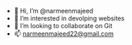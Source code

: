 - 👋 Hi, I’m @narmeenmajeed
- 👀 I’m interested in devolping websites
- 💞️ I’m looking to collaborate on Git
- 📫 narmeenmajeed22@gmail.com 

<!---
narmeenmajeed/narmeenmajeed is a ✨ special ✨ repository because its `README.md` (this file) appears on your GitHub profile.
You can click the Preview link to take a look at your changes.
--->
